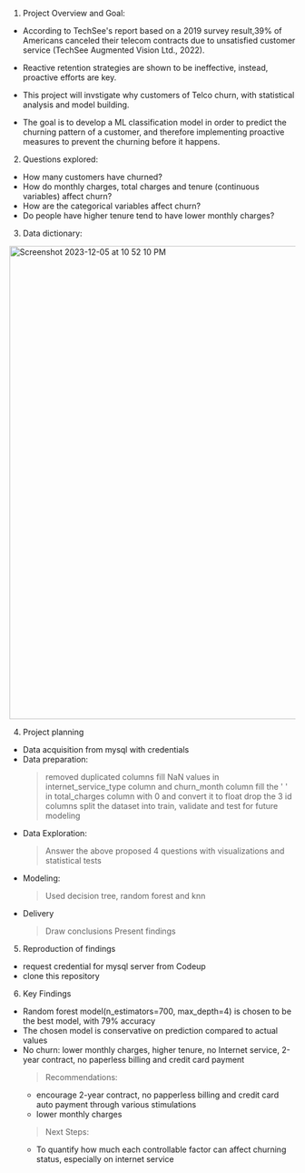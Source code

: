 1.  Project Overview and Goal:

- According to TechSee's report based on a 2019 survey result,39% of Americans canceled their telecom contracts due to unsatisfied customer service (TechSee Augmented Vision Ltd., 2022).

- Reactive retention strategies are shown to be ineffective, instead, proactive efforts are key.

- This project will invstigate why customers of Telco churn, with statistical analysis and model building.

- The goal is to develop a ML classification model in order to predict the churning pattern of a customer, and therefore implementing proactive measures to prevent the churning before it happens.

2. Questions explored:
- How many customers have churned?
- How do monthly charges, total charges and tenure (continuous variables) affect churn?
- How are the categorical variables affect churn?
- Do people have higher tenure tend to have lower monthly charges?

3. Data dictionary:

<img width="832" alt="Screenshot 2023-12-05 at 10 52 10 PM" src="https://github.com/kelseyhangyu/Telcos_Customer_Churn_Drivers/assets/146888019/bdba72eb-b18b-48b6-a5ec-ba1058d9a12b">


4. Project planning
- Data acquisition from mysql with credentials
- Data preparation:
  > removed duplicated columns
  > fill NaN values in internet_service_type column and churn_month column
  > fill the ' ' in total_charges column with 0 and convert it to float
  > drop the 3 id columns
  > split the dataset into train, validate and test for future modeling
- Data Exploration:
  > Answer the above proposed 4 questions with visualizations and statistical tests
- Modeling:
  > Used decision tree, random forest and knn
- Delivery
  > Draw conclusions
  > Present findings

5. Reproduction of findings
- request credential for mysql server from Codeup
- clone this repository

6. Key Findings
- Random forest model(n_estimators=700, max_depth=4) is chosen to be the best model, with 79% accuracy
- The chosen model is conservative on prediction compared to actual values
- No churn: lower monthly charges, higher tenure, no Internet service, 2-year contract, no paperless billing and credit card payment
  > Recommendations:
     - encourage 2-year contract, no papperless billing and credit card auto payment through various stimulations
     - lower monthly charges
  > Next Steps:
  - To quantify how much each controllable factor can affect churning status, especially on internet service
